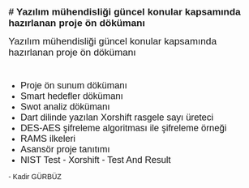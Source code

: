 <p><strong><span style="font-family: Arial, Helvetica, sans-serif; font-size: 19px;"># Yazılım m&uuml;hendisliği g&uuml;ncel konular kapsamında hazırlanan proje &ouml;n d&ouml;k&uuml;manı</span></strong></p>
<p><span style="font-family: Arial, Helvetica, sans-serif; font-size: 19px;">Yazılım m&uuml;hendisliği g&uuml;ncel konular kapsamında hazırlanan proje &ouml;n d&ouml;k&uuml;manı</span></p>
<p><span style="font-family: Arial, Helvetica, sans-serif;"><br></span></p>
<ul>
    <li style="font-family: Arial, Helvetica, sans-serif; font-size: 18px;">Proje &ouml;n sunum d&ouml;k&uuml;manı</li>
    <li style="font-family: Arial, Helvetica, sans-serif; font-size: 18px;">Smart hedefler d&ouml;k&uuml;manı</li>
    <li style="font-family: Arial, Helvetica, sans-serif; font-size: 18px;">Swot analiz d&ouml;k&uuml;manı</li>
    <li style="font-family: Arial, Helvetica, sans-serif; font-size: 18px;">Dart dilinde yazılan Xorshift rasgele sayı &uuml;reteci</li>
    <li style="font-family: Arial, Helvetica, sans-serif; font-size: 18px;">DES-AES şifreleme algoritması ile şifreleme &ouml;rneği</li>
    <li style="font-family: Arial, Helvetica, sans-serif; font-size: 18px;">RAMS ilkeleri</li>
    <li style="font-family: Arial, Helvetica, sans-serif; font-size: 18px;">Asans&ouml;r proje tanıtımı</li>
    <li style="font-family: Arial, Helvetica, sans-serif; font-size: 18px;">NIST Test - Xorshift - Test And Result</li>

</ul>
<p><span style="font-family: Arial, Helvetica, sans-serif;">- Kadir G&Uuml;RB&Uuml;Z</span></p>
